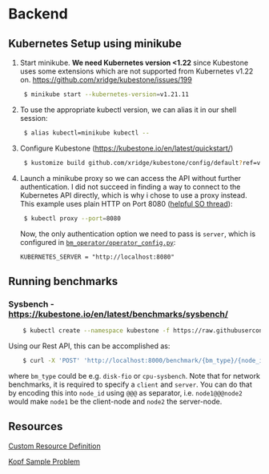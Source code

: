 # Backend


## Kubernetes Setup using minikube

1. Start minikube. **We need Kubernetes version <1.22** since Kubestone uses some extensions which are not supported from Kubernetes v1.22 on. https://github.com/xridge/kubestone/issues/199

   ```sh
    $ minikube start --kubernetes-version=v1.21.11
   ```

2. To use the appropriate kubectl version, we can alias it in our shell session:

   ```sh
    $ alias kubectl=minikube kubectl --
   ```

3. Configure Kubestone (https://kubestone.io/en/latest/quickstart/)

   ```sh
    $ kustomize build github.com/xridge/kubestone/config/default?ref=v0.5.0 | sed "s/kubestone:latest/kubestone:v0.5.0/" | kubectl create -f -
   ```

4. Launch a minikube proxy so we can access the API without further authentication. I did not succeed in finding a way to connect to the Kubernetes API directly, which is why i chose to use a proxy instead.<br>
This example uses plain HTTP on Port 8080 ([helpful SO thread](https://stackoverflow.com/questions/40720979/how-to-access-kubernetes-api-when-using-minkube)):

    ```sh
     $ kubectl proxy --port=8080
    ```

    Now, the only authentication option we need to pass is `server`, which is configured in [`bm_operator/operator_config.py`](bm_operator/operator_config.py):

    ```
    KUBERNETES_SERVER = "http://localhost:8080"
    ```

## Running benchmarks

### Sysbench - https://kubestone.io/en/latest/benchmarks/sysbench/

```sh
    $ kubectl create --namespace kubestone -f https://raw.githubusercontent.com/xridge/kubestone/master/config/samples/perf_v1alpha1_sysbench.yaml
```
Using our Rest API, this can be accomplished as:
```sh
    $ curl -X 'POST' 'http://localhost:8000/benchmark/{bm_type}/{node_id}' -H 'accept: application/json' -d ''
```
where `bm_type` could be e.g. `disk-fio` or `cpu-sysbench`.
Note that for network benchmarks, it is required to specify a `client` and `server`.
You can do that by encoding this into `node_id` using `@@@` as separator, i.e. `node1@@@node2` would make `node1` be the client-node and `node2` the server-node.

## Resources
[Custom Resource Definition](https://kubernetes.io/docs/tasks/extend-kubernetes/custom-resources/custom-resource-definitions/)

[Kopf Sample Problem](https://kopf.readthedocs.io/en/stable/walkthrough/problem/)

